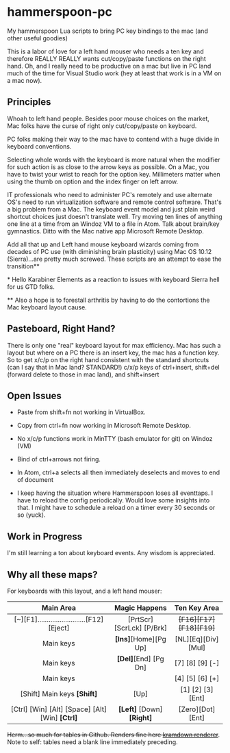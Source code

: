 # hammerspoon-pc
My hammerspoon Lua scripts to bring PC key bindings to the mac (and other useful goodies)

This is a labor of love for a left hand mouser who needs a ten key and therefore REALLY REALLY wants cut/copy/paste functions on the right hand. Oh, and I really need to be productive on a mac but live in PC land much of the time for Visual Studio work (hey at least that work is in a VM on a mac now).

## Principles
Whoah to left hand people. Besides poor mouse choices on the market, Mac folks have the curse of right only cut/copy/paste on keyboard.

PC folks making their way to the mac have to contend with a huge divide in keyboard conventions.

Selecting whole words with the keyboard is more natural when the modifier for such action is as close to the arrow keys as possible. On a Mac, you have to twist your wrist to reach for the option key. Millimeters matter when using the thumb on option and the index finger on left arrow.

IT professionals who need to administer PC's remotely and use alternate OS's need to run virtualization software and remote control software. That's a big problem from a Mac. The keyboard event model and just plain weird shortcut choices just doesn't translate well. Try moving ten lines of anything one line at a time from an Windoz VM to a file in Atom. Talk about brain/key gymnastics. Ditto with the Mac native app Microsoft Remote Desktop.

Add all that up and Left hand mouse keyboard wizards coming from decades of PC use (with diminishing brain plasticity) using Mac OS 10.12 (Sierra)...are pretty much screwed. These scripts are an attempt to ease the transition**

\* Hello Karabiner Elements as a reaction to issues with keyboard Sierra hell for us GTD folks.

** Also a hope is to forestall arthritis by having to do the contortions the Mac keyboard layout cause.

## Pasteboard, Right Hand?
There is only one "real" keyboard layout for max efficiency. Mac has such a layout but where on a PC there is an insert key, the mac has a function key. So to get x/c/p on the right hand consistent with the standard shortcuts (can I say that in Mac land? STANDARD!) c/x/p keys of ctrl+insert, shift+del (forward delete to those in mac land), and shift+insert

## Open Issues
* Paste from shift+fn not working in VirtualBox.
* Copy from ctrl+fn now working in Microsoft Remote Desktop.
* No x/c/p functions work in MinTTY (bash emulator for git) on Windoz (VM)
* Bind of ctrl+arrows not firing.
* In Atom, ctrl+a selects all then immediately deselects and moves to end of document

* I keep having the situation where Hammerspoon loses all eventtaps. I have to reload the config periodically. Would love some insights into that. I might have to schedule a reload on a timer every 30 seconds or so (yuck).

## Work in Progress
I'm still learning a ton about keyboard events. Any wisdom is appreciated.

## Why all these maps?
For keyboards with this layout, and a left hand mouser:

|Main Area|Magic Happens|Ten Key Area
| :-------------: | :-----------: | :---------------: |
[~][F1]..........................[F12][Eject]|[PrtScr] [ScrLck] [P/Brk]|~~[F16][F17][F18][F19]~~
 Main keys |**[Ins]**[Home][Pg Up]|[NL][Eq][Div][Mul]
 Main keys |**[Del]**[End] [Pg Dn]|[7] [8] [9] [-]
 Main keys ||[4] [5] [6] [+]
 [Shift]  Main keys  **[Shift]** |[Up]|[1] [2] [3] [Ent]
 [Ctrl] [Win] [Alt] [Space] [Alt] [Win] **[Ctrl]**  |  **[Left]** [Down] **[Right]**  |[Zero][Dot][Ent]

~~Herm...so much for tables in Github. Renders fine here [kramdown renderer](https://kramdown.herokuapp.com/)~~.
Note to self: tables need a blank line immediately preceding.
